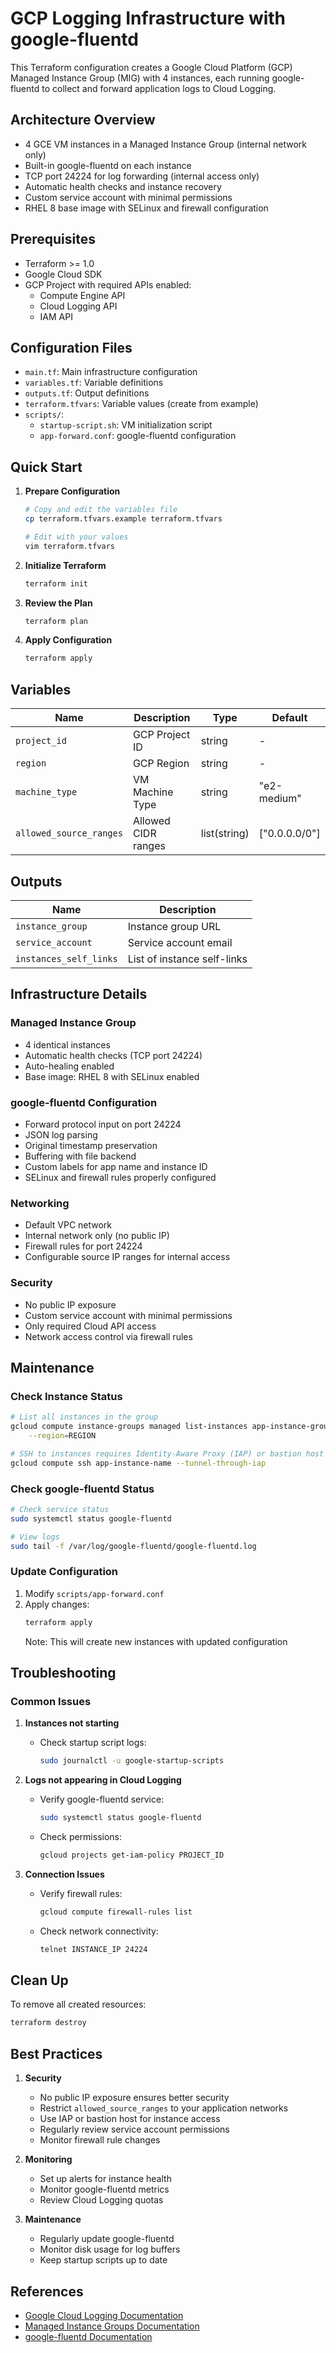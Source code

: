# GCP Logging Infrastructure with google-fluentd

This Terraform configuration creates a Google Cloud Platform (GCP) Managed Instance Group (MIG) with 4 instances, each running google-fluentd to collect and forward application logs to Cloud Logging.

## Architecture Overview

- 4 GCE VM instances in a Managed Instance Group (internal network only)
- Built-in google-fluentd on each instance
- TCP port 24224 for log forwarding (internal access only)
- Automatic health checks and instance recovery
- Custom service account with minimal permissions
- RHEL 8 base image with SELinux and firewall configuration

## Prerequisites

- Terraform >= 1.0
- Google Cloud SDK
- GCP Project with required APIs enabled:
  - Compute Engine API
  - Cloud Logging API
  - IAM API

## Configuration Files

- `main.tf`: Main infrastructure configuration
- `variables.tf`: Variable definitions
- `outputs.tf`: Output definitions
- `terraform.tfvars`: Variable values (create from example)
- `scripts/`:
  - `startup-script.sh`: VM initialization script
  - `app-forward.conf`: google-fluentd configuration

## Quick Start

1. **Prepare Configuration**

   ```bash
   # Copy and edit the variables file
   cp terraform.tfvars.example terraform.tfvars
   
   # Edit with your values
   vim terraform.tfvars
   ```

2. **Initialize Terraform**

   ```bash
   terraform init
   ```

3. **Review the Plan**

   ```bash
   terraform plan
   ```

4. **Apply Configuration**

   ```bash
   terraform apply
   ```

## Variables

| Name | Description | Type | Default |
|------|-------------|------|---------|
| `project_id` | GCP Project ID | string | - |
| `region` | GCP Region | string | - |
| `machine_type` | VM Machine Type | string | "e2-medium" |
| `allowed_source_ranges` | Allowed CIDR ranges | list(string) | ["0.0.0.0/0"] |

## Outputs

| Name | Description |
|------|-------------|
| `instance_group` | Instance group URL |
| `service_account` | Service account email |
| `instances_self_links` | List of instance self-links |

## Infrastructure Details

### Managed Instance Group
- 4 identical instances
- Automatic health checks (TCP port 24224)
- Auto-healing enabled
- Base image: RHEL 8 with SELinux enabled

### google-fluentd Configuration
- Forward protocol input on port 24224
- JSON log parsing
- Original timestamp preservation
- Buffering with file backend
- Custom labels for app name and instance ID
- SELinux and firewall rules properly configured

### Networking
- Default VPC network
- Internal network only (no public IP)
- Firewall rules for port 24224
- Configurable source IP ranges for internal access

### Security
- No public IP exposure
- Custom service account with minimal permissions
- Only required Cloud API access
- Network access control via firewall rules

## Maintenance

### Check Instance Status
```bash
# List all instances in the group
gcloud compute instance-groups managed list-instances app-instance-group \
    --region=REGION

# SSH to instances requires Identity-Aware Proxy (IAP) or bastion host
gcloud compute ssh app-instance-name --tunnel-through-iap
```

### Check google-fluentd Status
```bash
# Check service status
sudo systemctl status google-fluentd

# View logs
sudo tail -f /var/log/google-fluentd/google-fluentd.log
```

### Update Configuration
1. Modify `scripts/app-forward.conf`
2. Apply changes:
   ```bash
   terraform apply
   ```
   Note: This will create new instances with updated configuration

## Troubleshooting

### Common Issues

1. **Instances not starting**
   - Check startup script logs:
     ```bash
     sudo journalctl -u google-startup-scripts
     ```

2. **Logs not appearing in Cloud Logging**
   - Verify google-fluentd service:
     ```bash
     sudo systemctl status google-fluentd
     ```
   - Check permissions:
     ```bash
     gcloud projects get-iam-policy PROJECT_ID
     ```

3. **Connection Issues**
   - Verify firewall rules:
     ```bash
     gcloud compute firewall-rules list
     ```
   - Check network connectivity:
     ```bash
     telnet INSTANCE_IP 24224
     ```

## Clean Up

To remove all created resources:

```bash
terraform destroy
```

## Best Practices

1. **Security**
   - No public IP exposure ensures better security
   - Restrict `allowed_source_ranges` to your application networks
   - Use IAP or bastion host for instance access
   - Regularly review service account permissions
   - Monitor firewall rule changes

2. **Monitoring**
   - Set up alerts for instance health
   - Monitor google-fluentd metrics
   - Review Cloud Logging quotas

3. **Maintenance**
   - Regularly update google-fluentd
   - Monitor disk usage for log buffers
   - Keep startup scripts up to date

## References

- [Google Cloud Logging Documentation](https://cloud.google.com/logging/docs)
- [Managed Instance Groups Documentation](https://cloud.google.com/compute/docs/instance-groups)
- [google-fluentd Documentation](https://cloud.google.com/logging/docs/agent) 